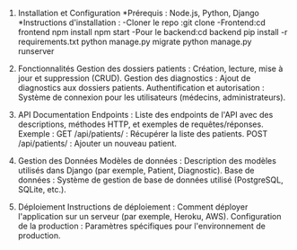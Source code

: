 1. Installation et Configuration
    *Prérequis : Node.js, Python, Django
    *Instructions d'installation :
      -Cloner le repo :git clone <url-du-repo>
      -Frontend:cd frontend
                npm install
                npm start
      -Pour le backend:cd backend
                       pip install -r requirements.txt
                       python manage.py migrate
                       python manage.py runserver

2. Fonctionnalités
Gestion des dossiers patients : Création, lecture, mise à jour et suppression (CRUD).
Gestion des diagnostics : Ajout de diagnostics aux dossiers patients.
Authentification et autorisation : Système de connexion pour les utilisateurs (médecins, administrateurs).

4. API Documentation
Endpoints : Liste des endpoints de l'API avec des descriptions, méthodes HTTP, et exemples de requêtes/réponses.
Exemple :
GET /api/patients/ : Récupérer la liste des patients.
POST /api/patients/ : Ajouter un nouveau patient.

6. Gestion des Données
Modèles de données : Description des modèles utilisés dans Django (par exemple, Patient, Diagnostic).
Base de données : Système de gestion de base de données utilisé (PostgreSQL, SQLite, etc.).

7. Déploiement
Instructions de déploiement : Comment déployer l'application sur un serveur (par exemple, Heroku, AWS).
Configuration de la production : Paramètres spécifiques pour l'environnement de production.
